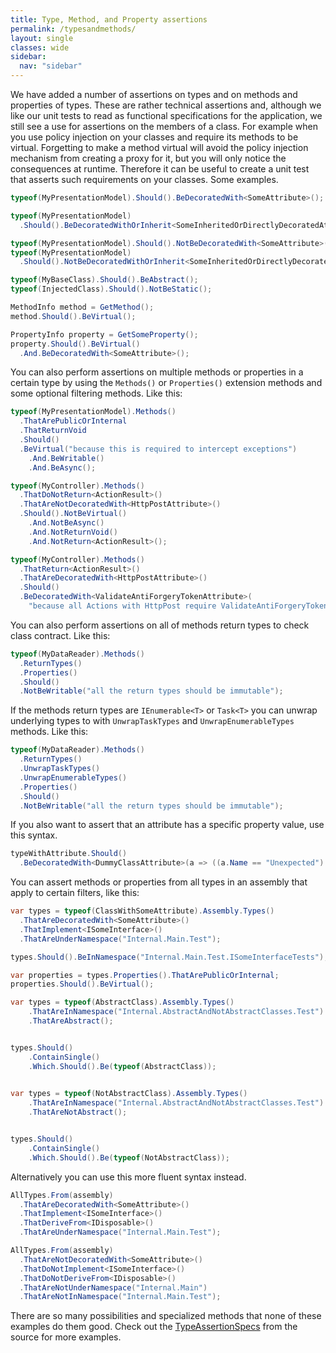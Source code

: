 ```yaml
---
title: Type, Method, and Property assertions
permalink: /typesandmethods/
layout: single
classes: wide
sidebar:
  nav: "sidebar"
---
```


We have added a number of assertions on types and on methods and properties of types.
These are rather technical assertions and, although we like our unit tests to read as functional specifications for the application, we still see a use for assertions on the members of a class.
For example when you use policy injection on your classes and require its methods to be virtual.
Forgetting to make a method virtual will avoid the policy injection mechanism from creating a proxy for it, but you will only notice the consequences at runtime.
Therefore it can be useful to create a unit test that asserts such requirements on your classes.
Some examples.

```csharp
typeof(MyPresentationModel).Should().BeDecoratedWith<SomeAttribute>();

typeof(MyPresentationModel)
  .Should().BeDecoratedWithOrInherit<SomeInheritedOrDirectlyDecoratedAttribute>();

typeof(MyPresentationModel).Should().NotBeDecoratedWith<SomeAttribute>();
typeof(MyPresentationModel)
  .Should().NotBeDecoratedWithOrInherit<SomeInheritedOrDirectlyDecoratedAttribute>();

typeof(MyBaseClass).Should().BeAbstract();
typeof(InjectedClass).Should().NotBeStatic();

MethodInfo method = GetMethod();
method.Should().BeVirtual();

PropertyInfo property = GetSomeProperty();
property.Should().BeVirtual()
  .And.BeDecoratedWith<SomeAttribute>();
```

You can also perform assertions on multiple methods or properties in a certain type by using the `Methods()` or `Properties()` extension methods and some optional filtering methods.
Like this:

```csharp
typeof(MyPresentationModel).Methods()
  .ThatArePublicOrInternal 
  .ThatReturnVoid
  .Should()
  .BeVirtual("because this is required to intercept exceptions")
    .And.BeWritable()
    .And.BeAsync();

typeof(MyController).Methods()
  .ThatDoNotReturn<ActionResult>()
  .ThatAreNotDecoratedWith<HttpPostAttribute>()
  .Should().NotBeVirtual()
    .And.NotBeAsync()
    .And.NotReturnVoid()
    .And.NotReturn<ActionResult>();

typeof(MyController).Methods()
  .ThatReturn<ActionResult>()
  .ThatAreDecoratedWith<HttpPostAttribute>()
  .Should()
  .BeDecoratedWith<ValidateAntiForgeryTokenAttribute>(
    "because all Actions with HttpPost require ValidateAntiForgeryToken");
```

You can also perform assertions on all of methods return types to check class contract.
Like this:

```csharp
typeof(MyDataReader).Methods()
  .ReturnTypes()
  .Properties()
  .Should()
  .NotBeWritable("all the return types should be immutable");
```

If the methods return types are `IEnumerable<T>` or `Task<T>` you can unwrap underlying types to with `UnwrapTaskTypes` and `UnwrapEnumerableTypes` methods.
Like this:

```csharp
typeof(MyDataReader).Methods()
  .ReturnTypes()
  .UnwrapTaskTypes()
  .UnwrapEnumerableTypes()
  .Properties()
  .Should()
  .NotBeWritable("all the return types should be immutable");
```

If you also want to assert that an attribute has a specific property value, use this syntax.

```csharp
typeWithAttribute.Should()
  .BeDecoratedWith<DummyClassAttribute>(a => ((a.Name == "Unexpected") && a.IsEnabled));
```

You can assert methods or properties from all types in an assembly that apply to certain filters, like this:

```csharp
var types = typeof(ClassWithSomeAttribute).Assembly.Types()
  .ThatAreDecoratedWith<SomeAttribute>()
  .ThatImplement<ISomeInterface>()
  .ThatAreUnderNamespace("Internal.Main.Test");

types.Should().BeInNamespace("Internal.Main.Test.ISomeInterfaceTests");

var properties = types.Properties().ThatArePublicOrInternal;
properties.Should().BeVirtual();

var types = typeof(AbstractClass).Assembly.Types()
	.ThatAreInNamespace("Internal.AbstractAndNotAbstractClasses.Test")
	.ThatAreAbstract();


types.Should()
	.ContainSingle()
	.Which.Should().Be(typeof(AbstractClass));
	

var types = typeof(NotAbstractClass).Assembly.Types()
	.ThatAreInNamespace("Internal.AbstractAndNotAbstractClasses.Test")
	.ThatAreNotAbstract();


types.Should()
	.ContainSingle()
	.Which.Should().Be(typeof(NotAbstractClass));
```

Alternatively you can use this more fluent syntax instead.

```csharp
AllTypes.From(assembly)
  .ThatAreDecoratedWith<SomeAttribute>()
  .ThatImplement<ISomeInterface>()
  .ThatDeriveFrom<IDisposable>()
  .ThatAreUnderNamespace("Internal.Main.Test");

AllTypes.From(assembly)
  .ThatAreNotDecoratedWith<SomeAttribute>()
  .ThatDoNotImplement<ISomeInterface>()
  .ThatDoNotDeriveFrom<IDisposable>()
  .ThatAreNotUnderNamespace("Internal.Main")
  .ThatAreNotInNamespace("Internal.Main.Test");
```

There are so many possibilities and specialized methods that none of these examples do them good. Check out the [TypeAssertionSpecs](https://github.com/fluentassertions/fluentassertions/tree/master/Tests/FluentAssertions.Specs/Types) from the source for more examples.
